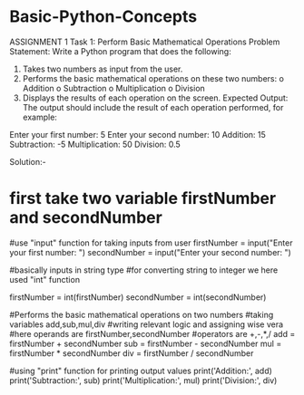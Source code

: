 # Basic-Python-Concepts
ASSIGNMENT 1
Task 1: Perform Basic Mathematical Operations
Problem Statement: Write a Python program that does the following:
1.  Takes two numbers as input from the user.
2.  Performs the basic mathematical operations on these two numbers:
o	Addition
o	Subtraction
o	Multiplication
o	Division
3.  Displays the results of each operation on the screen.
 Expected Output:
The output should include the result of each operation performed, for example:
 
Enter your first number: 5
Enter your second number: 10
Addition: 15
Subtraction: -5
Multiplication: 50
Division: 0.5

Solution:-
# first take two variable firstNumber and secondNumber
#use "input" function for taking inputs from user
firstNumber = input("Enter your first number: ")
secondNumber = input("Enter your second number: ")

#basically inputs in string type
#for converting string to integer we here used "int" function

firstNumber = int(firstNumber)
secondNumber = int(secondNumber)

#Performs the basic mathematical operations on  two numbers
#taking variables add,sub,mul,div
#writing relevant logic and assigning wise vera
#here operands are firstNumber,secondNumber
#operators are +,-,*,/
add = firstNumber + secondNumber
sub = firstNumber - secondNumber
mul = firstNumber * secondNumber
div = firstNumber / secondNumber

#using "print" function for printing output values
print('Addition:', add)
print('Subtraction:', sub)
print('Multiplication:', mul)
print('Division:', div)

